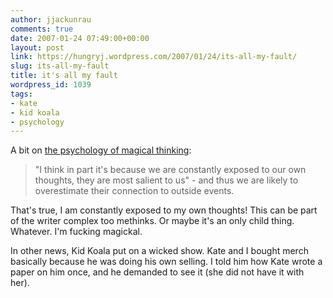 ```yaml
---
author: jjackunrau
comments: true
date: 2007-01-24 07:49:00+00:00
layout: post
link: https://hungryj.wordpress.com/2007/01/24/its-all-my-fault/
slug: its-all-my-fault
title: it's all my fault
wordpress_id: 1039
tags:
- kate
- kid koala
- psychology
---
```


A bit on [the psychology of magical thinking](http://www.boingboing.net/2007/01/23/psychology_of_magica.html): 

<blockquote>"I think in part it's because we are constantly exposed to our own thoughts, they are most salient to us" - and thus we are likely to overestimate their connection to outside events.</blockquote>

That's true, I am constantly exposed to my own thoughts!  This can be part of the writer complex too methinks.  Or maybe it's an only child thing.  Whatever.  I'm fucking magickal.  
  
In other news, Kid Koala put on a wicked show.  Kate and I bought merch basically because he was doing his own selling.  I told him how Kate wrote a paper on him once, and he demanded to see it (she did not have it with her).
